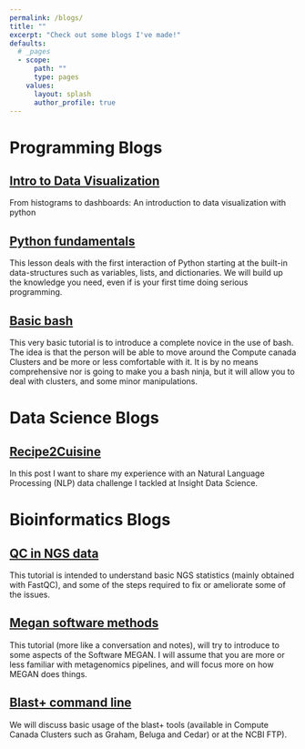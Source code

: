```yaml
---
permalink: /blogs/
title: ""
excerpt: "Check out some blogs I've made!"
defaults:
  # _pages
  - scope:
      path: ""
      type: pages
    values:
      layout: splash
      author_profile: true
---
```


# Programming Blogs

## [Intro to Data Visualization](https://jshleap.github.io/programming/writting-jDataViz/)
From histograms to dashboards: An introduction to data visualization with python

## [Python fundamentals](https://jshleap.github.io/python/writting-jPython_first/)
This lesson deals with the first interaction of Python starting at the built-in data-structures such as variables, lists, and dictionaries. We will build up the knowledge you need, even if is your first time doing serious programming.

## [Basic bash](https://jshleap.github.io/programming/writing-jBasic_BASH/)
This very basic tutorial is to introduce a complete novice in the use of bash. The idea is that the person will be able to move around the Compute canada Clusters and be more or less comfortable with it. It is by no means comprehensive nor is going to make you a bash ninja, but it will allow you to deal with clusters, and some minor manipulations.

# Data Science Blogs

## [Recipe2Cuisine](https://jshleap.github.io/data%20science/writing-jRecipe2Cuisine/)
In this post I want to share my experience with an Natural Language Processing (NLP) data challenge I tackled at Insight Data Science.

# Bioinformatics Blogs

## [QC in NGS data](https://jshleap.github.io/bioinformatics/writting-jNGS_tutorial/)
This tutorial is intended to understand basic NGS statistics (mainly obtained with FastQC), and some of the steps required to fix or ameliorate some of the issues. 

## [Megan software methods](https://jshleap.github.io/bioinformatics/writting-jMEGAN_notes/)
This tutorial (more like a conversation and notes), will try to introduce to some aspects of the Software MEGAN. I will assume that you are more or less familiar with metagenomics pipelines, and will focus more on how MEGAN does things.

## [Blast+ command line](https://jshleap.github.io/categories/bioinformatics/)
We will discuss basic usage of the blast+ tools (available in Compute Canada Clusters such as Graham, Beluga and Cedar) or at the NCBI FTP).
